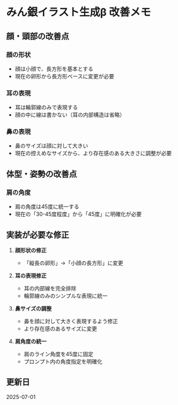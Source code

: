 # みん銀イラスト生成β 改善メモ

## 顔・頭部の改善点

### 顔の形状
- 顔は小顔で、長方形を基本とする
- 現在の卵形から長方形ベースに変更が必要

### 耳の表現
- 耳は輪郭線のみで表現する
- 顔の中に線は書かない（耳の内部構造は省略）

### 鼻の表現
- 鼻のサイズは顔に対して大きい
- 現在の控えめなサイズから、より存在感のある大きさに調整が必要

## 体型・姿勢の改善点

### 肩の角度
- 肩の角度は45度に統一する
- 現在の「30-45度程度」から「45度」に明確化が必要

## 実装が必要な修正

1. **顔形状の修正**
   - 「縦長の卵形」→「小顔の長方形」に変更
   
2. **耳の表現修正**
   - 耳の内部線を完全排除
   - 輪郭線のみのシンプルな表現に統一
   
3. **鼻サイズの調整**
   - 鼻を顔に対して大きく表現するよう修正
   - より存在感のあるサイズに変更
   
4. **肩角度の統一**
   - 肩のライン角度を45度に固定
   - プロンプト内の角度指定を明確化

## 更新日
2025-07-01
